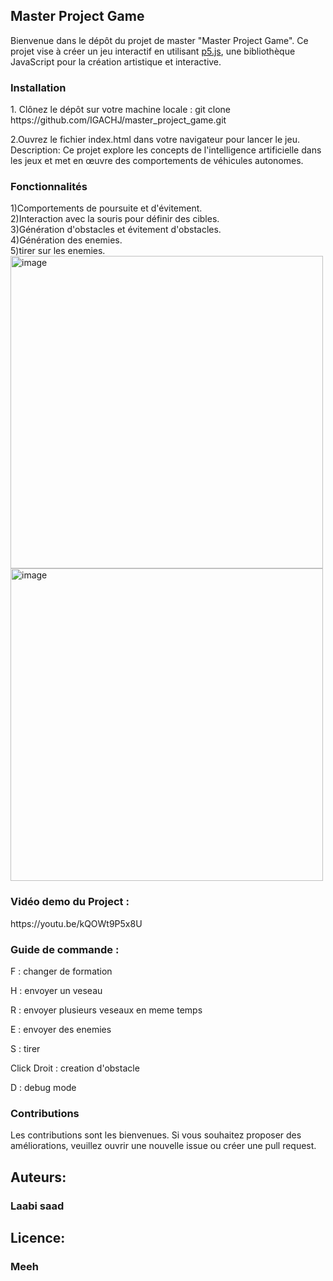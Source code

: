 <div>
   <h2>Master Project Game</h2>

   Bienvenue dans le dépôt du projet de master "Master Project Game". Ce projet vise à créer un jeu interactif en utilisant [p5.js](https://p5js.org/), une bibliothèque JavaScript pour la création artistique et interactive.

</div>
<div>
   <h3>Installation</h3>
   1. Clônez le dépôt sur votre machine locale :
   git clone https://github.com/IGACHJ/master_project_game.git

   2.Ouvrez le fichier index.html dans votre navigateur pour lancer le jeu.
   Description:
   Ce projet explore les concepts de l'intelligence artificielle dans les jeux et met en œuvre des comportements de véhicules autonomes.
</div>
<h3>Fonctionnalités</h3>
<div>1)Comportements de poursuite et d'évitement.</div>
<div>2)Interaction avec la souris pour définir des cibles.</div>
<div>3)Génération d'obstacles et évitement d'obstacles.</div>
<div>4)Génération des enemies. </div>
<div>5)tirer sur les enemies.</div>






<div><img width="500" alt="image" src="https://github.com/IGACHJ/master_project_game/assets/147995419/7adea5ce-f9bf-4cc9-bfbc-822b7bbfd348"></div>


<div><img width="500" alt="image" src="https://github.com/IGACHJ/master_project_game/assets/147995419/2f090f41-9817-4f15-95b8-f55a8c96a513"></div>
<h3>Vidéo demo du Project : </h3>

<div>https://youtu.be/kQOWt9P5x8U</div>

<h3>Guide de commande :</h3>
<p>F : changer de formation </p>
<p>H : envoyer un veseau </p>
<p>R : envoyer plusieurs veseaux en meme temps </p>
<p>E : envoyer des enemies </p>
<p>S : tirer</p>
<p>Click Droit : creation d'obstacle </p>
<p>D : debug mode </p>




 




<h3>Contributions</h3>
<div>Les contributions sont les bienvenues. Si vous souhaitez proposer des améliorations, veuillez ouvrir une nouvelle issue ou créer une pull request.</div>

<h2>Auteurs:</h2>
<h3>Laabi saad</h3>
<h2>Licence:</h2>
<h3>Meeh</h3>



